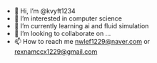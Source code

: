 - 👋 Hi, I’m @kvyft1234
- 👀 I’m interested in computer science
- 🌱 I’m currently learning ai and fluid simulation
- 💞️ I’m looking to collaborate on ...
- 📫 How to reach me nwlef1229@naver.com or rexnamccx1229@gmail.com

<!---
kvyft1234/kvyft1234 is a ✨ special ✨ repository because its `README.md` (this file) appears on your GitHub profile.
You can click the Preview link to take a look at your changes.
--->
